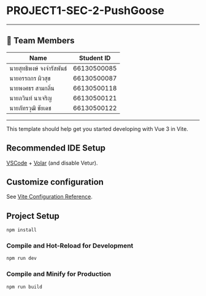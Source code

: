 # PROJECT1-SEC-2-PushGoose

---
## 📌 Team Members
| Name                          | Student ID     |
|-------------------------------|----------------|
| นายสุทธิพงษ์ จงจำรัสพันธ์|66130500085|
| นายอรรถกร ผิวสุข|66130500087|
| นายพงศธร สามกลิ่น|66130500118|
| นายภวินท์ นาเจริญ|66130500121|
| นายภัทรวุฒิ ชัยเดช|66130500122|
---

This template should help get you started developing with Vue 3 in Vite.

## Recommended IDE Setup

[VSCode](https://code.visualstudio.com/) + [Volar](https://marketplace.visualstudio.com/items?itemName=Vue.volar) (and disable Vetur).

## Customize configuration

See [Vite Configuration Reference](https://vite.dev/config/).

## Project Setup

```sh
npm install
```

### Compile and Hot-Reload for Development

```sh
npm run dev
```

### Compile and Minify for Production

```sh
npm run build
```
